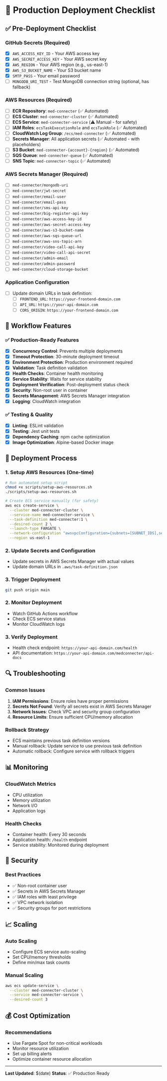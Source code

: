 # 🚀 Production Deployment Checklist

## ✅ Pre-Deployment Checklist

### GitHub Secrets (Required)
- [x] `AWS_ACCESS_KEY_ID` - Your AWS access key
- [x] `AWS_SECRET_ACCESS_KEY` - Your AWS secret key  
- [x] `AWS_REGION` - Your AWS region (e.g., us-east-1)
- [x] `AWS_S3_BUCKET_NAME` - Your S3 bucket name
- [x] `SMTP_PASS` - Your email password
- [ ] `MONGODB_URI_TEST` - Test MongoDB connection string (optional, has fallback)

### AWS Resources (Required)
- [ ] **ECR Repository**: `med-connecter` (✅ Automated)
- [ ] **ECS Cluster**: `med-connecter-cluster` (✅ Automated)
- [ ] **ECS Service**: `med-connecter-service` (⚠️ Manual - for safety)
- [ ] **IAM Roles**: `ecsTaskExecutionRole` and `ecsTaskRole` (✅ Automated)
- [ ] **CloudWatch Log Group**: `/ecs/med-connecter` (✅ Automated)
- [ ] **Secrets Manager**: All application secrets (✅ Automated - with placeholders)
- [ ] **S3 Bucket**: `med-connecter-{account}-{region}` (✅ Automated)
- [ ] **SQS Queue**: `med-connecter-queue` (✅ Automated)
- [ ] **SNS Topic**: `med-connecter-topic` (✅ Automated)

### AWS Secrets Manager (Required)
- [ ] `med-connecter/mongodb-uri`
- [ ] `med-connecter/jwt-secret`
- [ ] `med-connecter/email-user`
- [ ] `med-connecter/email-pass`
- [ ] `med-connecter/sms-api-key`
- [ ] `med-connecter/big-register-api-key`
- [ ] `med-connecter/aws-access-key-id`
- [ ] `med-connecter/aws-secret-access-key`
- [ ] `med-connecter/aws-s3-bucket-name`
- [ ] `med-connecter/aws-sqs-queue-url`
- [ ] `med-connecter/aws-sns-topic-arn`
- [ ] `med-connecter/video-call-api-key`
- [ ] `med-connecter/video-call-api-secret`
- [ ] `med-connecter/admin-email`
- [ ] `med-connecter/admin-password`
- [ ] `med-connecter/cloud-storage-bucket`

### Application Configuration
- [ ] Update domain URLs in task definition:
  - [ ] `FRONTEND_URL`: `https://your-frontend-domain.com`
  - [ ] `API_URL`: `https://your-api-domain.com`
  - [ ] `CORS_ORIGIN`: `https://your-frontend-domain.com`

## 🔧 Workflow Features

### ✅ Production-Ready Features
- [x] **Concurrency Control**: Prevents multiple deployments
- [x] **Timeout Protection**: 30-minute deployment timeout
- [x] **Environment Protection**: Production environment required
- [x] **Validation**: Task definition validation
- [x] **Health Checks**: Container health monitoring
- [x] **Service Stability**: Waits for service stability
- [x] **Deployment Verification**: Post-deployment status check
- [x] **Security**: Non-root user in container
- [x] **Secrets Management**: AWS Secrets Manager integration
- [x] **Logging**: CloudWatch integration

### ✅ Testing & Quality
- [x] **Linting**: ESLint validation
- [x] **Testing**: Jest unit tests
- [x] **Dependency Caching**: npm cache optimization
- [x] **Image Optimization**: Alpine-based Docker image

## 🚨 Deployment Process

### 1. Setup AWS Resources (One-time)
```bash
# Run automated setup script
chmod +x scripts/setup-aws-resources.sh
./scripts/setup-aws-resources.sh

# Create ECS service manually (for safety)
aws ecs create-service \
  --cluster med-connecter-cluster \
  --service-name med-connecter-service \
  --task-definition med-connecter:1 \
  --desired-count 2 \
  --launch-type FARGATE \
  --network-configuration "awsvpcConfiguration={subnets=[SUBNET_IDS],securityGroups=[SECURITY_GROUP_ID],assignPublicIp=ENABLED}" \
  --region us-east-1
```

### 2. Update Secrets and Configuration
- Update secrets in AWS Secrets Manager with actual values
- Update domain URLs in `.aws/task-definition.json`

### 3. Trigger Deployment
```bash
git push origin main
```

### 2. Monitor Deployment
- Watch GitHub Actions workflow
- Check ECS service status
- Monitor CloudWatch logs

### 3. Verify Deployment
- Health check endpoint: `https://your-api-domain.com/health`
- API documentation: `https://your-api-domain.com/medconnecter/api-docs`

## 🔍 Troubleshooting

### Common Issues
1. **IAM Permissions**: Ensure roles have proper permissions
2. **Secrets Not Found**: Verify all secrets exist in AWS Secrets Manager
3. **Network Issues**: Check VPC and security group configuration
4. **Resource Limits**: Ensure sufficient CPU/memory allocation

### Rollback Strategy
- ECS maintains previous task definition versions
- Manual rollback: Update service to use previous task definition
- Automatic rollback: Configure service with rollback triggers

## 📊 Monitoring

### CloudWatch Metrics
- CPU utilization
- Memory utilization
- Network I/O
- Application logs

### Health Checks
- Container health: Every 30 seconds
- Application health: `/health` endpoint
- Service stability: Monitored during deployment

## 🔐 Security

### Best Practices
- ✅ Non-root container user
- ✅ Secrets in AWS Secrets Manager
- ✅ IAM roles with least privilege
- ✅ VPC network isolation
- ✅ Security groups for port restrictions

## 📈 Scaling

### Auto Scaling
- Configure ECS service auto-scaling
- Set CPU/memory thresholds
- Define min/max task counts

### Manual Scaling
```bash
aws ecs update-service \
  --cluster med-connecter-cluster \
  --service med-connecter-service \
  --desired-count 3
```

## 💰 Cost Optimization

### Recommendations
- Use Fargate Spot for non-critical workloads
- Monitor resource utilization
- Set up billing alerts
- Optimize container resource allocation

---

**Last Updated**: $(date)
**Status**: ✅ Production Ready 